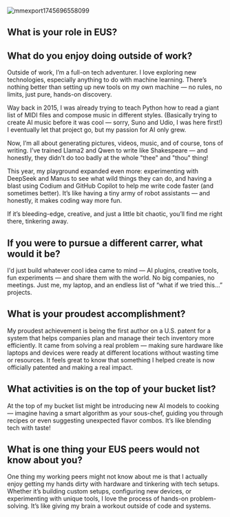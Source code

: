 ![mmexport1745696558099](https://github.com/user-attachments/assets/b67c11cf-6b96-4de1-a053-1396e1e15ef0)


## What is your role in EUS?

## What do you enjoy doing outside of work?
Outside of work, I’m a full-on tech adventurer. I love exploring new technologies, especially anything to do with machine learning. There’s nothing better than setting up new tools on my own machine — no rules, no limits, just pure, hands-on discovery.

Way back in 2015, I was already trying to teach Python how to read a giant list of MIDI files and compose music in different styles. (Basically trying to create AI music before it was cool — sorry, Suno and Udio, I was here first!) I eventually let that project go, but my passion for AI only grew.

Now, I’m all about generating pictures, videos, music, and of course, tons of writing. I’ve trained Llama2 and Qwen to write like Shakespeare — and honestly, they didn’t do too badly at the whole "thee" and "thou" thing!

This year, my playground expanded even more: experimenting with DeepSeek and Manus to see what wild things they can do, and having a blast using Codium and GitHub Copilot to help me write code faster (and sometimes better). It’s like having a tiny army of robot assistants — and honestly, it makes coding way more fun.

If it’s bleeding-edge, creative, and just a little bit chaotic, you’ll find me right there, tinkering away.
## If you were to pursue a different carrer, what would it be?
I'd just build whatever cool idea came to mind — AI plugins, creative tools, fun experiments — and share them with the world. No big companies, no meetings. Just me, my laptop, and an endless list of “what if we tried this…” projects.
## What is your proudest accomplishment?
My proudest achievement is being the first author on a U.S. patent for a system that helps companies plan and manage their tech inventory more efficiently. It came from solving a real problem — making sure hardware like laptops and devices were ready at different locations without wasting time or resources. It feels great to know that something I helped create is now officially patented and making a real impact.
## What activities is on the top of your bucket list?
At the top of my bucket list might be introducing new AI models to cooking — imagine having a smart algorithm as your sous-chef, guiding you through recipes or even suggesting unexpected flavor combos. It’s like blending tech with taste!
## What is one thing your EUS peers would not know about you?
One thing my working peers might not know about me is that I actually enjoy getting my hands dirty with hardware and tinkering with tech setups. Whether it’s building custom setups, configuring new devices, or experimenting with unique tools, I love the process of hands-on problem-solving. It’s like giving my brain a workout outside of code and systems.
